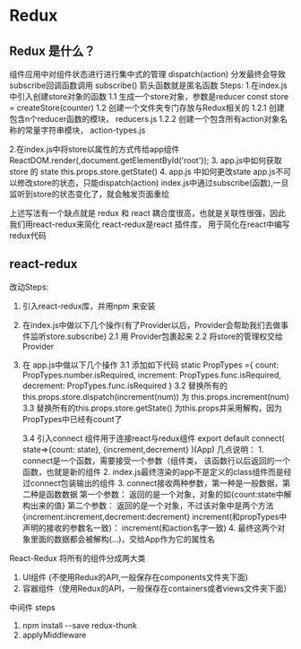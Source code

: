 # Redux
## Redux 是什么？
组件应用中对组件状态进行进行集中式的管理
dispatch(action) 分发最终会导致subscribe回调函数调用
subscribe()
箭头函数就是匿名函数
Steps:
1.在index.js中引入创建store对象的函数
    1.1 生成一个store对象，参数是reducer  const store = createStore(counter)
    1.2 创建一个文件夹专门存放与Redux相关的
        1.2.1 创建包含n个reducer函数的模块， reducers.js
        1.2.2 创建一个包含所有action对象名称的常量字符串模块， action-types.js

2.在index.js中将store以属性的方式传给app组件  
    ReactDOM.render(<App store={store}/>,document.getElementById('root')); 
3. app.js中如何获取store 的 state
    this.props.store.getState()
4. app.js 中如何更改state
    app.js不可以修改store的状态，只能dispatch(action)
    index.js中通过subscribe(函数),一旦监听到store的状态变化了，就会触发页面重绘

上述写法有一个缺点就是 redux 和 react 耦合度很高，也就是关联性很强，因此我们用react-redux来简化
react-redux是react 插件库， 用于简化在react中编写redux代码

## react-redux

改动Steps:
1. 引入react-redux库，并用npm 来安装
2. 在index.js中做以下几个操作(有了Provider以后，Provider会帮助我们去做事件监听store.subscribe)
    2.1 用 Provider包裹起来
    2.2 将store的管理权交给Provider
3. 在 app.js中做以下几个操作
    3.1 添加如下代码
            static PropTypes ={
                count: PropTypes.number.isRequired,
                increment: PropTypes.func.isRequired,
                decrement: PropTypes.func.isRequired
            }
    3.2 替换所有的 this.props.store.dispatch(increment(num)) 为 this.props.increment(num)
    3.3  替换所有的this.props.store.getState() 为this.props并采用解构，因为PropTypes中已经有count了

    3.4 引入connect 组件用于连接react与redux组件
        export default connect(
            state=>{count: state},
            {increment,decrement}
        )(App)
        几点说明：
        1. connect是一个函数，需要接受一个参数（组件类， 该函数行以后返回的一个函数，也就是新的组件
        2. index.js最终渲染的app不是定义的class组件而是经过connect包装输出的组件
        3. connect接收两种参数，第一种是一般数据，第二种是函数数据
            第一个参数： 返回的是一个对象，对象的如{count:state中解构出来的值}
            第二个参数： 返回的是一个对象，不过该对象中是两个方法{increment:increment,decrement:decrement} increment(和propTypes中声明的接收的参数名一致)： increment(和action名字一致)
        4. 最终这两个对象里面的数据都会被解构(...)，交给App作为它的属性名

React-Redux 将所有的组件分成两大类
1. UI组件 (不使用Redux的API,一般保存在components文件夹下面)
2. 容器组件（使用Redux的API，一般保存在containers或者views文件夹下面）

中间件 
 steps
 1. npm install --save redux-thunk
 2. applyMiddleware
                        


